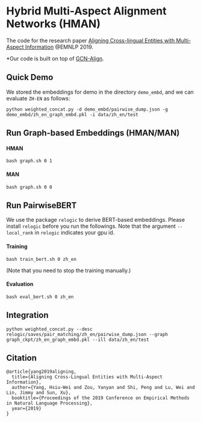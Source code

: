 # Hybrid Multi-Aspect Alignment Networks (HMAN)


The code for the research paper [Aligning Cross-lingual Entities with Multi-Aspect Information](https://cs.uwaterloo.ca/~jimmylin/publications/YangHW_etal_EMNLP2019.pdf) @EMNLP 2019. 

*Our code is built on top of [GCN-Align](https://github.com/1049451037/GCN-Align).

## Quick Demo
We stored the embeddings for demo in the directory `demo_embd`, and we can evaluate `ZH-EN` as follows:
```
python weighted_concat.py -d demo_embd/pairwise_dump.json -g demo_embd/zh_en_graph_embd.pkl -i data/zh_en/test
```


## Run Graph-based Embeddings (HMAN/MAN)

#### HMAN
```
bash graph.sh 0 1
```
#### MAN
```
bash graph.sh 0 0
```

## Run PairwiseBERT
We use the package `relogic` to derive BERT-based embeddings.
Please install `relogic` before you run the followings.
Note that the argument `--local_rank` in `relogic` indicates your gpu id.
#### Training
```
bash train_bert.sh 0 zh_en
```
(Note that you need to stop the training manually.)

#### Evaluation
```
bash eval_bert.sh 0 zh_en
```

## Integration
```
python weighted_concat.py --desc relogic/saves/pair_matching/zh_en/pairwise_dump.json --graph graph_ckpt/zh_en_graph_embd.pkl --ill data/zh_en/test
```


## Citation
```
@article{yang2019aligning,
  title={Aligning Cross-Lingual Entities with Multi-Aspect Information},
  author={Yang, Hsiu-Wei and Zou, Yanyan and Shi, Peng and Lu, Wei and Lin, Jimmy and Sun, Xu},
  booktitle={Proceedings of the 2019 Conference on Empirical Methods in Natural Language Processing},
  year={2019}
}
```

